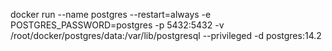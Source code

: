 docker run --name postgres --restart=always -e POSTGRES_PASSWORD=postgres -p 5432:5432 -v /root/docker/postgres/data:/var/lib/postgresql  --privileged -d postgres:14.2
